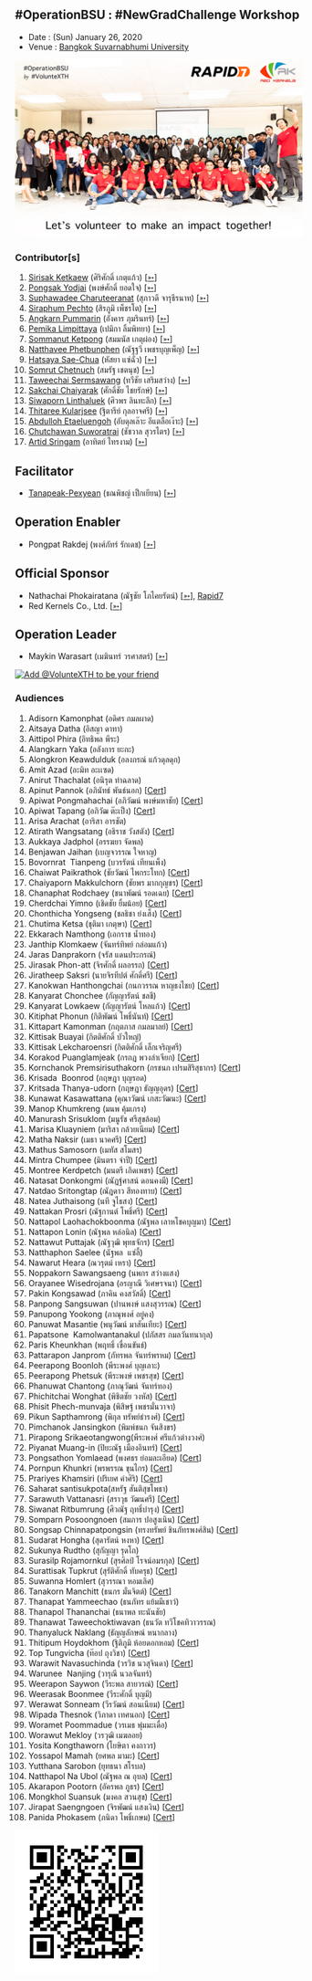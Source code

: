 ## #OperationBSU : #NewGradChallenge Workshop

+ Date : (Sun) January 26, 2020
+ Venue : [Bangkok Suvarnabhumi University](http://www.bsu.ac.th/)

[![](/OperationBSU/AfterTheMatch.jpg "#OperationBSU")](????)

### Contributor[s]

1. [Sirisak Ketkaew](/OperationBSU/VXOpBSU-20200126-Sirisak-Ketkaew.pdf) (ศิริศักดิ์ เกตุแก้ว) [[➳](https://www.facebook.com/sirisak.k94)]
1. [Pongsak Yodjai](/OperationBSU/VXOpBSU-20200126-Pongsak-Yodjai.pdf) (พงษ์ศักดิ์ ยอดใจ) [[➳](https://www.facebook.com/iampongsak)]
1. [Suphawadee Charuteeranat](/OperationBSU/VXOpBSU-20200126-Suphawadee-Charuteeranat.pdf) (สุภาวดี จารุธีรนาท) [[➳](https://www.facebook.com/thdeemiss03)]
1. [Siraphum Pechto](/OperationBSU/VXOpBSU-20200126-Siraphum-Pechto.pdf) (สิรภูมิ เพ็ชรโต) [[➳](https://www.facebook.com/SiraphumPechto)]
1. [Angkarn Pummarin](/OperationBSU/VXOpBSU-20200126-Angkarn-Pummarin.pdf) (อังคาร ภุมรินทร์) [[➳](https://www.facebook.com/in8l00p)]
1. [Pemika Limpittaya](/OperationBSU/VXOpBSU-20200126-Pemika-Limpittaya.pdf) (เปมิกา ลิ้มพิทยา) [[➳](https://www.facebook.com/tourlek.fisho)]
1. [Sommanut Ketpong](/OperationBSU/VXOpBSU-20200126-Sommanut-Ketpong.pdf) (สมมนัส เกตุผ่อง) [[➳](https://www.facebook.com/tong.ketpong)]
1. [Natthavee Phetbunphen](/OperationBSU/VXOpBSU-20200126-Natthavee-Phetbunphen.pdf) (ณัฐฐวี เพชรบุญเพ็ญ) [[➳](https://www.facebook.com/P.Phetbunphen)]
1. [Hatsaya Sae-Chua](/OperationBSU/VXOpBSU-20200126-Hatsaya-Sae-Chua.pdf) (หัสยา แซ่ฉั่ว) [[➳](https://www.facebook.com/Note.Hatsaya)]
1. [Somrut Chetnuch](/OperationBSU/VXOpBSU-20200126-Somrut-Chetnuch.pdf) (สมรัฐ เชตนุช) [[➳](https://www.facebook.com/somrut.chetnuch)]
1. [Taweechai Sermsawang](/OperationBSU/VXOpBSU-20200126-Taweechai-Sermsawang.pdf) (ทวีชัย เสริมสว่าง) [[➳](https://www.facebook.com/victor.history)]
1. [Sakchai Chaiyarak](/OperationBSU/VXOpBSU-20200126-Sakchai-Chaiyarak.pdf) (ศักดิ์ชัย ไชยรักษ์) [[➳](https://www.facebook.com/chaiyaraks)]
1. [Siwaporn Linthaluek](/OperationBSU/VXOpBSU-20200126-Siwaporn-Linthaluek.pdf) (ศิวพร ลินทะลึก) [[➳](https://www.facebook.com/LoVeNoMoErTeAr)]
1. [Thitaree Kularjsee](/OperationBSU/VXOpBSU-20200126-Thitaree-Kularjsee.pdf) (ฐิตารีย์ กุลอาจศรี) [[➳](https://www.facebook.com/yaipanggogii)]
1. [Abdulloh Etaeluengoh](/OperationBSU/VXOpBSU-20200126-Abdulloh-Etaeluengoh.pdf) (อับดุลเล๊าะ อีแตลือเง๊าะ) [[➳](https://www.facebook.com/dekbacom)]
1. [Chutchawan Suworatrai](/OperationBSU/VXOpBSU-20200126-Chutchawan-Suworatrai.pdf) (ชัชวาล สุวรไตร) [[➳](https://www.facebook.com/BakhamOil)]
1. [Artid Sringam](/OperationBSU/VXOpBSU-20200126-Artid-Sringam.pdf) (อาทิตย์ ไทรงาม) [[➳](https://www.facebook.com/artidhui)]

## Facilitator
+ [Tanapeak-Pexyean](/OperationBSU/VXOpBSU-20200126-Tanapeak-Pexyean.pdf) (ธณพิชญ์ เป็กเยียน) [[➳](https://www.facebook.com/teerapon.pexyean)]

## Operation Enabler
+ Pongpat Rakdej (พงศ์ภัทร์ รักเดช) [[➳](https://www.facebook.com/pongpatrakdej)]

## Official Sponsor
+ Nathachai Phokairatana (ณัฐชัย โภไคยรัตน์) [[➳](https://www.facebook.com/mobiuz.pw)], [Rapid7](https://www.rapid7.com/)
+ Red Kernels Co., Ltd. [[➳](https://www.facebook.com/Red-Kernels-Co-Ltd-103726511010245/)]

## Operation Leader
+ Maykin Warasart (เมฆินทร์ วรศาสตร์) [[➳](http://mk.in.th)]

[![](https://scdn.line-apps.com/n/line_add_friends/btn/en.png "Add @VolunteXTH to be your friend")](https://lin.ee/cnIgUj4)

### Audiences

1. Adisorn Kamonphat (อดิศร กมลผาด)
1. Aitsaya Datha (อิสญา ดาทา)
1. Aittipol Phira (อิทธิพล พีระ)
1. Alangkarn Yaka (อลังการ ยะกะ)
1. Alongkron Keawdulduk (อลงกรณ์ แก้วดุลดุก)
1. Amit Azad (อะมิท อะเเซด)
1. Anirut Thachalat (อนิรุต ท่าฉลาด)
1. Apinut Pannok (อภินัทธ์ พันธ์นอก) [[Cert](OperationBSU/attendance/VXOpBSU-20200126-Apinut-Pannok.pdf)]
1. Apiwat Pongmahachai (อภิวัฒน์ พงษ์มหาชัย) [[Cert](OperationBSU/attendance/VXOpBSU-20200126-Apiwat-Pongmahachai.pdf)]
1. Apiwat Tapang (อภิวัฒ ต๊ะเป็ง) [[Cert](OperationBSU/attendance/VXOpBSU-20200126-Apiwat-Tapang.pdf)]
1. Arisa Arachat (อาริสา อารชัต)
1. Atirath Wangsatang (อธิราช วังสตัง) [[Cert](OperationBSU/attendance/VXOpBSU-20200126-Atirath-Wangsatang.pdf)]
1. Aukkaya Jadphol (อรรฆยา จัดพล)
1. Benjawan Jaihan (เบญจวรรณ ใจหาญ)
1. Bovornrat  Tianpeng (บวรรัตน์ เทียนเพ็ง)
1. Chaiwat Paikrathok (ชัยวัฒน์ ไพกระโทก) [[Cert](OperationBSU/attendance/VXOpBSU-20200126-Chaiwat-Paikrathok.pdf)]
1. Chaiyaporn Makkulchorn (ชัยพร มากกุญชร) [[Cert](OperationBSU/attendance/VXOpBSU-20200126-Chaiyaporn-Makkulchorn.pdf)]
1. Chanaphat Rodchaey (ชนาพัฒน์ รอดเฉย) [[Cert](OperationBSU/attendance/VXOpBSU-20200126-Chanaphat-Rodchaey.pdf)]
1. Cherdchai Yimno (เชิดชัย ยิ้มน้อย) [[Cert](OperationBSU/attendance/VXOpBSU-20200126-Cherdchai-Yimno.pdf)]
1. Chonthicha Yongseng (ชลธิชา ย่งเส็ง) [[Cert](OperationBSU/attendance/VXOpBSU-20200126-Chonthicha-Yongseng.pdf)]
1. Chutima Ketsa (ชุติมา เกตุษา) [[Cert](OperationBSU/attendance/VXOpBSU-20200126-Chutima-Ketsa.pdf)]
1. Ekkarach Namthong (เอกราช น้ำทอง)
1. Janthip Klomkaew (จันทร์ทิพย์ กล่อมแก้ว)
1. Jaras Danprakorn (จรัส แดนประกรณ์)
1. Jirasak Phon-att (จิรศักดิ์ ผลอรรถ) [[Cert](OperationBSU/attendance/VXOpBSU-20200126-Jirasak-Phon-att.pdf)]
1. Jiratheep Saksri (นายจิรทีปต์ ศักดิ์ศรี) [[Cert](OperationBSU/attendance/VXOpBSU-20200126-Jiratheep-Saksri.pdf)]
1. Kanokwan Hanthongchai (กนกวรรณ หาญธงไชย) [[Cert](OperationBSU/attendance/VXOpBSU-20200126-Kanokwan-Hanthongchai.pdf)]
1. Kanyarat Chonchee (กัญญารัตน์ ชลชี)
1. Kanyarat Lowkaew (กัญญารัตน์ โหลแก้ว) [[Cert](OperationBSU/attendance/VXOpBSU-20200126-Kanyarat-Lowkaew.pdf)]
1. Kitiphat Phonun (กิติพัฒน์ โพธิ์นันท์) [[Cert](OperationBSU/attendance/VXOpBSU-20200126-Kitiphat-Phonun.pdf)]
1. Kittapart Kamonman (กฤตภาส กมลมาลย์) [[Cert](OperationBSU/attendance/VXOpBSU-20200126-Kittapart-Kamonman.pdf)]
1. Kittisak Buayai (กิตติศักดิ์ บัวใหญ่)
1. Kittisak Lekcharoensri (กิตติศักดิ์ เล็กเจริญศรี)
1. Korakod Puanglamjeak (กรกฏ พวงลำเจียก) [[Cert](OperationBSU/attendance/VXOpBSU-20200126-Korakod-Puanglamjeak.pdf)]
1. Kornchanok Premsirisuthakorn (กรชนก เปรมสิริสุธากร) [[Cert](OperationBSU/attendance/VXOpBSU-20200126-Kornchanok-Premsirisuthakorn.pdf)]
1. Krisada  Boonrod (กฤษฎา บุญรอด)
1. Kritsada Thanya-udorn (กฤษฎา ธัญญอุดร) [[Cert](OperationBSU/attendance/VXOpBSU-20200126-Kritsada-Thanya-udorn.pdf)]
1. Kunawat Kasawattana (คุณาวัฒน์ เกสะวัฒนะ) [[Cert](OperationBSU/attendance/VXOpBSU-20200126-Kunawat-Kasawattana.pdf)]
1. Manop Khumkreng (มนพ คุ้มเกรง)
1. Manurash Srisuklom (มนูรัช ศรีสุขล้อม)
1. Marisa Kluayniem (มาริสา กล้วยเนียม) [[Cert](OperationBSU/attendance/VXOpBSU-20200126-Marisa-Kluayniem.pdf)]
1. Matha Naksir (เมธา นาคศรี) [[Cert](OperationBSU/attendance/VXOpBSU-20200126-Matha-Naksir.pdf)]
1. Mathus Samosorn (เมทัส สโมสร)
1. Mintra Chumpee (มินตรา จำปี) [[Cert](OperationBSU/attendance/VXOpBSU-20200126-Mintra-Chumpee.pdf)]
1. Montree Kerdpetch (มนตรี เกิดเพชร) [[Cert](OperationBSU/attendance/VXOpBSU-20200126-Montree-Kerdpetch.pdf)]
1. Natasat Donkongmi (ณัฏฐ์ศาสน์ ดอนคงมี) [[Cert](OperationBSU/attendance/VXOpBSU-20200126-Natasat-Donkongmi.pdf)]
1. Natdao Sritongtap (ณัฎดาว สีทองทาบ) [[Cert](OperationBSU/attendance/VXOpBSU-20200126-Natdao-Sritongtap.pdf)]
1. Natea Juthaisong (นที จูไธสง) [[Cert](OperationBSU/attendance/VXOpBSU-20200126-Natea-Juthaisong.pdf)]
1. Nattakan Prosri (ณัฐกานต์ โพธิ์ศรี) [[Cert](OperationBSU/attendance/VXOpBSU-20200126-Nattakan-Prosri.pdf)]
1. Nattapol Laohachokboonma (ณัฐพล เลาหโชคบุญมา) [[Cert](OperationBSU/attendance/VXOpBSU-20200126-Nattapol-Laohachokboonma.pdf)]
1. Nattapon Lonin (ณัฐพล หล่อนิล) [[Cert](OperationBSU/attendance/VXOpBSU-20200126-Nattapon-Lonin.pdf)]
1. Nattawut Puttajak (ณัฐวุฒิ พุทธจักร) [[Cert](OperationBSU/attendance/VXOpBSU-20200126-Nattawut-Puttajak.pdf)]
1. Natthaphon Saelee (นัฐพล  แซ่ลี้)
1. Nawarut Heara (ณวรุตม์ เหรา) [[Cert](OperationBSU/attendance/VXOpBSU-20200126-Nawarut-Heara.pdf)]
1. Noppakorn Sawangsaeng (นพกร สว่างแสง)
1. Orayanee Wisedrojana (อรญาณี วิเศษรจนา) [[Cert](OperationBSU/attendance/VXOpBSU-20200126-Orayanee-Wisedrojana.pdf)]
1. Pakin Kongsawad (ภาคิน คงสวัสดิ์) [[Cert](OperationBSU/attendance/VXOpBSU-20200126-Pakin-Kongsawad.pdf)]
1. Panpong Sangsuwan (ปานพงษ์ แสงสุวรรณ) [[Cert](OperationBSU/attendance/VXOpBSU-20200126-Panpong-Sangsuwan.pdf)]
1. Panupong Yookong (ภาณุพงศ์ อยู่คง)
1. Panuwat Masantie (พนุวัฒน์ มาสันเทียะ) [[Cert](OperationBSU/attendance/VXOpBSU-20200126-Panuwat-Masantie.pdf)]
1. Papatsone  Kamolwantanakul (ปภัสสร กมลวันทนากุล)
1. Paris Kheunkhan (พฤทธิ์ เขื่อนขันธ์)
1. Pattarapon Janprom (ภัทรพล จันทร์พรหม) [[Cert](OperationBSU/attendance/VXOpBSU-20200126-Pattarapon-Janprom.pdf)]
1. Peerapong Boonloh (พีระพงศ์ บุญเลาะ)
1. Peerapong Phetsuk (พีระพงษ์ เพชรสุข) [[Cert](OperationBSU/attendance/VXOpBSU-20200126-Peerapong-Phetsuk.pdf)]
1. Phanuwat Chantong (ภาณุวัฒน์ จันทร์ทอง)
1. Phichitchai Wonghat (พิชิตชัย วงหัส) [[Cert](OperationBSU/attendance/VXOpBSU-20200126-Phichitchai-Wonghat.pdf)]
1. Phisit Phech-munvaja (พิสิษฐ์ เพชรมั่นวาจา)
1. Pikun Sapthamrong (พิกุล ทรัพย์ธำรงศ์) [[Cert](OperationBSU/attendance/VXOpBSU-20200126-Pikun-Sapthamrong.pdf)]
1. Pimchanok Jansingkon (พิมพ์ชนก จันสิงขร)
1. Pirapong Srikaeotangwong(พีระพงศ์ ศรีแก้วต่างวงศ์)
1. Piyanat Muang-in (ปิยะณัฐ เมืองอินทร์) [[Cert](OperationBSU/attendance/VXOpBSU-20200126-Piyanat-Muang-in.pdf)]
1. Pongsathon Yomlaead (พงศธร ย่อมละเอียด) [[Cert](OperationBSU/attendance/VXOpBSU-20200126-Pongsathon-Yomlaead.pdf)]
1. Pornpun Khunkri (พรพรรณ ขุนไกร) [[Cert](OperationBSU/attendance/VXOpBSU-20200126-Pornpun-Khunkri.pdf)]
1. Prariyes Khamsiri (ปริเยศ คำศิริ) [[Cert](OperationBSU/attendance/VXOpBSU-20200126-Prariyes-Khamsiri.pdf)]
1. Saharat santisukpota(สหรัฐ สันติสุขโพธา)
1. Sarawuth Vattanasri (สราวุธ วัฒนศรี) [[Cert](OperationBSU/attendance/VXOpBSU-20200126-Sarawuth-Vattanasri.pdf)]
1. Siwanat Ritbumrung (ศิวณัฐ ฤทธิ์บำรุง) [[Cert](OperationBSU/attendance/VXOpBSU-20200126-Siwanat-Ritbumrung.pdf)]
1. Somparn Posoongnoen (สมภาร ปอสูงเนิน) [[Cert](OperationBSU/attendance/VXOpBSU-20200126-Somparn-Posoongnoen.pdf)]
1. Songsap Chinnapatpongsin (ทรงทรัพย์ ชินภัทรพงศ์สิน) [[Cert](OperationBSU/attendance/VXOpBSU-20200126-Songsap-Chinnapatpongsin.pdf)]
1. Sudarat Hongha (สุดารัตน์ หงหา) [[Cert](OperationBSU/attendance/VXOpBSU-20200126-Sudarat-Hongha.pdf)]
1. Sukunya Rudtho (สุกัญญา รุดโถ)
1. Surasilp Rojamornkul (สุรศิลป์ โรจน์อมรกุล) [[Cert](OperationBSU/attendance/VXOpBSU-20200126-Surasilp-Rojamornkul.pdf)]
1. Surattisak Tupkrut (สุรัติศักดิ์ ทับครุธ) [[Cert](OperationBSU/attendance/VXOpBSU-20200126-Surattisak-Tupkrut.pdf)]
1. Suwanna Homlert (สุวรรณา หอมเลิศ)
1. Tanakorn Manchitt (ธนกร มั่นจิตต์) [[Cert](OperationBSU/attendance/VXOpBSU-20200126-Tanakorn-Manchitt.pdf)]
1. Thanapat Yammeechao (ธนภัทร​ แย้มมีเชาว์)
1. Thanapol Thananchai (ธนาพล ทะนันชัย)
1. Thanawat Taweechoktiwavan (ธนวัต ทวีโชคทิวาวรรณ)
1. Thanyaluck Naklang (ธัญญลักษณ์ หนากลาง)
1. Thitipum Hoydokhom (ฐิติภูมิ ห้อยดอกหอม) [[Cert](OperationBSU/attendance/VXOpBSU-20200126-Thitipum-Hoydokhom.pdf)]
1. Top Tungvicha (ท๊อป ถุงวิชา) [[Cert](OperationBSU/attendance/VXOpBSU-20200126-Top-Tungvicha.pdf)]
1. Warawit Navasuchinda (วรวิช นวสุจินดา) [[Cert](OperationBSU/attendance/VXOpBSU-20200126-Warawit-Navasuchinda.pdf)]
1. Warunee  Nanjing (วารุณี นวลจันทร์)
1. Weerapon Saywon (วีระพล สายวรณ์) [[Cert](OperationBSU/attendance/VXOpBSU-20200126-Weerapon-Saywon.pdf)]
1. Weerasak Boonmee (วีระศักดิ์ บุญมี)
1. Werawat Sonneam (วีรวัฒน์ สอนเนียม) [[Cert](OperationBSU/attendance/VXOpBSU-20200126-Werawat-Sonneam.pdf)]
1. Wipada Thesnok (วิภาดา เทศนอก) [[Cert](OperationBSU/attendance/VXOpBSU-20200126-Wipada-Thesnok.pdf)]
1. Woramet Poommadue (วรเมธ พุ่มมะเดื่อ)
1. Worawut Mekloy (วรวุฒิ เมฆลอย)
1. Yosita Kongthaworn (โยษิตา คงถาวร)
1. Yossapol Mamah (ยศพล มามะ) [[Cert](OperationBSU/attendance/VXOpBSU-20200126-Yossapol-Mamah.pdf)]
1. Yutthana Sarobon (ยุทธนา สโรบล)
1. Natthapol Na Ubol (ณัฐพล ณ อุบล) [[Cert](OperationBSU/attendance/VXOpBSU-20200126-Natthapol-Na-Ubol.pdf)]
1. Akarapon Pootorn (อัครพล ภูธร) [[Cert](OperationBSU/attendance/VXOpBSU-20200126-Akarapon-Pootorn.pdf)]
1. Mongkhol Suansuk (มงคล สวนสุข) [[Cert](OperationBSU/attendance/VXOpBSU-20200126-Mongkhol-Suansuk.pdf)]
1. Jirapat Saengngoen (จิรพัฒน์ แสงเงิน) [[Cert](OperationBSU/attendance/VXOpBSU-20200126-Jirapat-Saengngoen.pdf)]
1. Panida Phokasem (ภนิดา โพธิ์เกษม) [[Cert](OperationBSU/attendance/VXOpBSU-20200126-Panida-Phokasem.pdf)]

[![](/@VolunteXTH.png "Add @VolunteXTH to be your friend")](https://lin.ee/cnIgUj4)